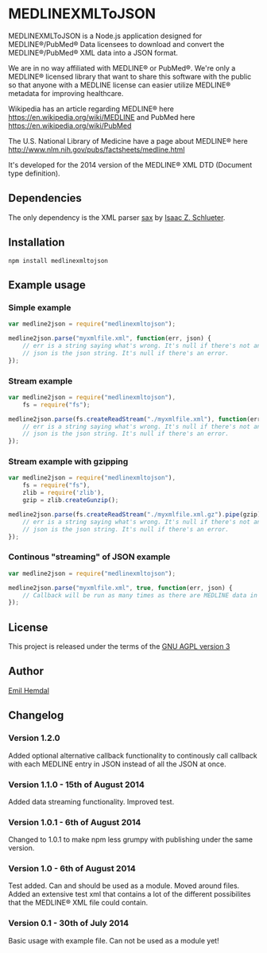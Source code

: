 # MEDLINEXMLToJSON

MEDLINEXMLToJSON is a Node.js application designed for MEDLINE®/PubMed® Data licensees to download and convert the MEDLINE®/PubMed® XML data into a JSON format.

We are in no way affiliated with MEDLINE® or PubMed®. We're only a MEDLINE® licensed library that want to share this software with the public so that anyone with a MEDLINE license can easier utilize MEDLINE® metadata for improving healthcare.

Wikipedia has an article regarding MEDLINE® here https://en.wikipedia.org/wiki/MEDLINE and PubMed here https://en.wikipedia.org/wiki/PubMed

The U.S. National Library of Medicine have a page about MEDLINE® here http://www.nlm.nih.gov/pubs/factsheets/medline.html

It's developed for the 2014 version of the MEDLINE® XML DTD (Document type definition).

## Dependencies
The only dependency is the XML parser [sax](https://github.com/isaacs/sax-js) by [Isaac Z. Schlueter](https://github.com/isaacs).

## Installation
```
npm install medlinexmltojson
```

## Example usage

### Simple example
```JavaScript
var medline2json = require("medlinexmltojson");

medline2json.parse("myxmlfile.xml", function(err, json) {
	// err is a string saying what's wrong. It's null if there's not an error.
	// json is the json string. It's null if there's an error.
});
```

### Stream example
```JavaScript
var medline2json = require("medlinexmltojson"),
	fs = require("fs");

medline2json.parse(fs.createReadStream("./myxmlfile.xml"), function(err, json) {
	// err is a string saying what's wrong. It's null if there's not an error.
	// json is the json string. It's null if there's an error.
});
```

### Stream example with gzipping
```JavaScript
var medline2json = require("medlinexmltojson"),
	fs = require("fs"),
	zlib = require('zlib'),
	gzip = zlib.createGunzip();

medline2json.parse(fs.createReadStream("./myxmlfile.xml.gz").pipe(gzip), function(err, json) {
	// err is a string saying what's wrong. It's null if there's not an error.
	// json is the json string. It's null if there's an error.
});
```

### Continous "streaming" of JSON example
```JavaScript
var medline2json = require("medlinexmltojson");

medline2json.parse("myxmlfile.xml", true, function(err, json) {
	// Callback will be run as many times as there are MEDLINE data in the XML file.
});
```

## License
This project is released under the terms of the [GNU AGPL version 3](https://www.gnu.org/licenses/agpl.html)

## Author
[Emil Hemdal](https://github.com/emilhem)

## Changelog

### Version 1.2.0
Added optional alternative callback functionality to continously call callback with each MEDLINE entry in JSON instead of all the JSON at once.

### Version 1.1.0 - 15th of August 2014
Added data streaming functionality.
Improved test.

### Version 1.0.1 - 6th of August 2014
Changed to 1.0.1 to make npm less grumpy with publishing under the same version.

### Version 1.0 - 6th of August 2014
Test added.
Can and should be used as a module.
Moved around files.
Added an extensive test xml that contains a lot of the different possibilites that the MEDLINE® XML file could contain.

### Version 0.1 - 30th of July 2014
Basic usage with example file. Can not be used as a module yet!
